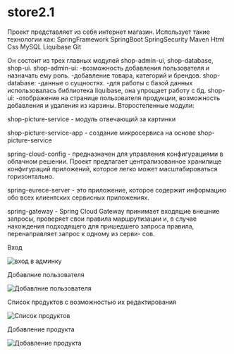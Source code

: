 # store2.1

Проект представляет из себя интернет магазин. Использует такие технологии как: 
SpringFramework
SpringBoot
SpringSecurity
Maven
Html
Css
MySQL
Liquibase
Git

Он состоит из трех главных модулей shop-admin-ui, shop-database, shop-ui. 
shop-admin-ui: 
      -возможность добавления пользователя и назначать ему роль.
      -добавление товара, категорий и брендов.
shop-database:
      -данные о сущностях.
      -для работы с базой данных использовалась библиотека liquibase, она упрощает работу с бд.
shop-ui:
      -отображение на странице пользователя продукции, возможность добавления и удаления из карзины.
Второстепенные модули:

shop-picture-service - модуль отвечающий за картинки 

shop-picture-service-app - создание микросервиса на основе shop-picture-service

spring-cloud-config - предназначен для управления конфигурациями в облачном решении. 
                      Проект предлагает централизованное хранилище конфигураций приложений, которое 
                      легко может масштабироваться горизонтально.
                      
spring-eurece-server -  это приложение, которое содержит информацию обо всех клиентских сервисных приложениях.

spring-gateway - Spring Cloud Gateway принимает входящие внешние запросы, проверяет
                 свои правила маршрутизации и, в случае нахождения подходящего для
                 пришедшего запроса правила, перенаправляет запрос к одному из серви-
                 сов.
                 
Вход

![вход в админку](https://user-images.githubusercontent.com/106084565/184637208-e2ac4de8-df32-4d21-a28f-44d295e56de8.png)

Добавлние пользователя

![Добавлние пользователя](https://user-images.githubusercontent.com/106084565/184638756-ba39c922-2930-4ce8-84ac-2703c498ec6d.png)

Список продуктов с возможностью их редактирования

![Список продуктов](https://user-images.githubusercontent.com/106084565/184638713-1488b62f-d98d-4c7c-96f8-237a3b6a0b4a.png)

Добавление продукта

![Добавление продукта](https://user-images.githubusercontent.com/106084565/184640782-c73d4671-c49b-44a2-9a7d-56ae614a4d18.png)




